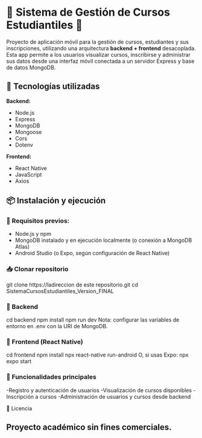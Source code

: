 # 📖 Sistema de Gestión de Cursos Estudiantiles 📱

Proyecto de aplicación móvil para la gestión de cursos, estudiantes y sus inscripciones, utilizando una arquitectura **backend + frontend** desacoplada. Esta app permite a los usuarios visualizar cursos, inscribirse y administrar sus datos desde una interfaz móvil conectada a un servidor Express y base de datos MongoDB.

## 📌 Tecnologías utilizadas

**Backend:**
- Node.js
- Express
- MongoDB
- Mongoose
- Cors
- Dotenv

**Frontend:**
- React Native
- JavaScript
- Axios

## 📦 Instalación y ejecución

### 🔧 Requisitos previos:
- Node.js y npm
- MongoDB instalado y en ejecución localmente (o conexión a MongoDB Atlas)
- Android Studio (o Expo, según configuración de React Native)

### 📥 Clonar repositorio

git clone https://ladireccion de este repositorio.git
cd SistemaCursosEstudiantiles_Version_FINAL
### 🚀 Backend

cd backend
npm install
npm run dev
Nota: configurar las variables de entorno en .env con la URI de MongoDB.

### 📱 Frontend (React Native)

cd frontend
npm install
npx react-native run-android
O, si usas Expo:
npx expo start

### 📌 Funcionalidades principales
-Registro y autenticación de usuarios
-Visualización de cursos disponibles
-Inscripción a cursos
-Administración de usuarios y cursos desde backend

📑 Licencia
## Proyecto académico sin fines comerciales.
